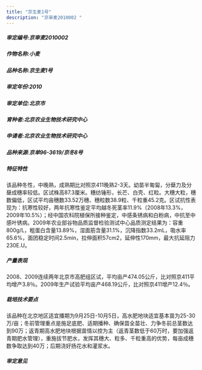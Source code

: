 ```yaml
---
title: "京生麦1号"
description: "京审麦2010002 "
---
```

##### 审定编号:京审麦2010002 

##### 作物名称:小麦

##### 品种名称:京生麦1号

##### 审定年份:2010

##### 审定单位:北京市

##### 育种者:北京农业生物技术研究中心

##### 申请者:北京农业生物技术研究中心

##### 品种来源:京单96-3619/京冬8号

##### 特征特性
该品种冬性，中晚熟，成熟期比对照京411晚熟2-3天。幼苗半匍匐，分蘖力及分蘖成穗率较低。区试株高87.3厘米。穗纺锤形，长芒、白壳、红粒。大穗大粒，穗数偏低，区试平均亩穗数33.52万穗、穗粒数38.9粒、千粒重45.2克。区试抗性表现为：抗寒性较好，两年抗寒性鉴定平均越冬死茎率11.9%（2008年13.3%，2009年10.5%）；经中国农科院植保所接种鉴定，中感条锈病和白粉病，中抗至中感叶锈病。2009年农业部谷物品质监督检验测试中心品质测定结果为：容重800g/L，粗蛋白含量13.89%，湿面筋含量31.1%，沉降指数33.2mL，吸水率65.6%，面团稳定时间2.5min，拉伸面积57cm2，延伸性170mm，最大抗延阻力230E.U。

##### 产量表现
2008、2009连续两年北京市高肥组区试，平均亩产474.05公斤，比对照京411平均增产3.8％。2009年生产试验平均亩产468.19公斤，比对照京411增产12.4％。

##### 栽培技术要点
该品种在北京地区适宜播期为9月25日-10月5日，高水肥地块适宜基本苗为25-30万/亩；冬前管理重点是施足底肥、适期播种、确保苗全苗壮、力争冬前总茎数达到90万；返青期高水肥地块根据苗情以控为主（返青茎数低于60万时，要加强返青期肥水管理），重施拔节肥水，发挥其穗大、粒多、千粒重高的优势，每亩成穗数争取达到40万；后期浇好扬花水和灌浆水。

##### 审定意见

